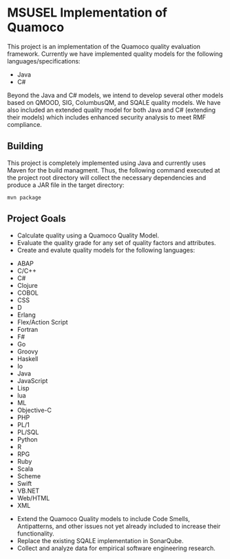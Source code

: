 # MSUSEL Implementation of Quamoco

This project is an implementation of the Quamoco quality evaluation framework. Currently we have implemented quality models for the following languages/specifications:

* Java
* C#

Beyond the Java and C# models, we intend to develop several other models based on QMOOD, SIG, ColumbusQM, and SQALE quality models.
We have also included an extended quality model for both Java and C# (extending their models) which includes enhanced security analysis to
meet RMF compliance.

## Building
This project is completely implemented using Java and currently uses Maven for the build managment. Thus, the following command executed at the project root directory will collect the necessary dependencies and produce a JAR file in the target directory:

`mvn package`

## Project Goals
* Calculate quality using a Quamoco Quality Model.
* Evaluate the quality grade for any set of quality factors and attributes.
* Create and evalute quality models for the following languages:
 - ABAP
 - C/C++
 - C#
 - Clojure
 - COBOL
 - CSS
 - D
 - Erlang
 - Flex/Action Script
 - Fortran
 - F#
 - Go
 - Groovy
 - Haskell
 - Io
 - Java
 - JavaScript
 - Lisp
 - lua
 - ML
 - Objective-C
 - PHP
 - PL/1
 - PL/SQL
 - Python
 - R
 - RPG
 - Ruby
 - Scala
 - Scheme
 - Swift
 - VB.NET
 - Web/HTML
 - XML
* Extend the Quamoco Quality models to include Code Smells, Antipatterns, and other issues not yet already included to increase their functionality.
* Replace the existing SQALE implementation in SonarQube.
* Collect and analyze data for empirical software engineering research.